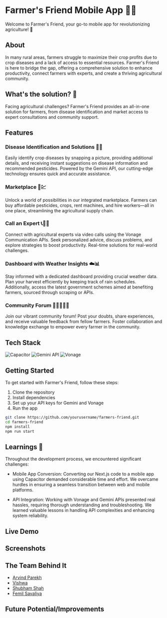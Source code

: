 # Farmer's Friend Mobile App 🌾📱

Welcome to Farmer's Friend, your go-to mobile app for revolutionizing agriculture! 🚀

## About

In many rural areas, farmers struggle to maximize their crop profits due to crop diseases and a lack of access to essential resources. Farmer's Friend is here to bridge the gap, offering a comprehensive solution to enhance productivity, connect farmers with experts, and create a thriving agricultural community.

## What's the solution? 🌿

Facing agricultural challenges? Farmer's Friend provides an all-in-one solution for farmers, from disease identification and market access to expert consultations and community support.

## Features

### Disease Identification and Solutions 🌿🤖

Easily identify crop diseases by snapping a picture, providing additional details, and receiving instant suggestions on disease information and recommended pesticides. Powered by the Gemini API, our cutting-edge technology ensures quick and accurate assistance.

### Marketplace 🛒💹

Unlock a world of possibilities in our integrated marketplace. Farmers can buy affordable pesticides, crops, rent machines, and hire workers—all in one place, streamlining the agricultural supply chain.

### Call an Expert 📞👩‍🌾

Connect with agricultural experts via video calls using the Vonage Communication APIs. Seek personalized advice, discuss problems, and explore strategies to boost productivity. Real-time solutions for real-world challenges.

### Dashboard with Weather Insights ☁️📊

Stay informed with a dedicated dashboard providing crucial weather data. Plan your harvest efficiently by keeping track of rain schedules. Additionally, access the latest government schemes aimed at benefiting farmers, sourced through scraping or APIs.

### Community Forum 👩‍🌾🤝👨‍🌾

Join our vibrant community forum! Post your doubts, share experiences, and receive valuable feedback from fellow farmers. Foster collaboration and knowledge exchange to empower every farmer in the community.

## Tech Stack

<!-- - **Framework:** Next.js
- **Mobile App Conversion:** Capacitor
- **Disease Identification:** Gemini API
- **Communication:** Vonage Communication APIs -->

<!-- ![Next.js](https://img.shields.io/badge/Next.js-%23000000.svg?&style=for-the-badge&logo=next.js&logoColor=white) -->
![Capacitor](https://img.shields.io/badge/Capacitor-%23424242.svg?&style=for-the-badge&logo=capacitor&logoColor=white)
![Gemini API](https://img.shields.io/badge/Gemini%20API-%2300ADEF.svg?&style=for-the-badge&logoColor=white)
![Vonage](https://img.shields.io/badge/Vonage-%230056D2.svg?&style=for-the-badge&logo=vonage&logoColor=white)

## Getting Started

To get started with Farmer's Friend, follow these steps:

1. Clone the repository
2. Install dependencies
3. Set up your API keys for Gemini and Vonage
4. Run the app

```bash
git clone https://github.com/yourusername/farmers-friend.git
cd farmers-friend
npm install
npm run start
```

## Learnings 🌿

Throughout the development process, we encountered significant challenges:

- Mobile App Conversion: Converting our Next.js code to a mobile app using Capacitor demanded considerable time and effort. We overcame hurdles in ensuring a seamless transition between web and mobile platforms.

- API Integration: Working with Vonage and Gemini APIs presented real hassles, requiring thorough understanding and troubleshooting. We learned valuable lessons in handling API complexities and enhancing system reliability.

## Live Demo


## Screenshots


## The Team Behind It

- [Arvind Parekh](https://twitter.com/ArvindParekh_21)
- [Vishwa]()
- [Shubham Shah]()
- [Femil Savaliya]()

## Future Potential/Improvements

